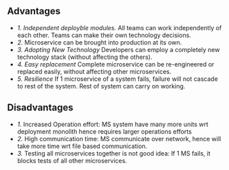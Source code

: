 ## Advantages
  - *1. Independent deployble modules.* All teams can work independently of each other. Teams can make their own technology decisions.
  - *2.* Microservice can be brought into production at its own.
  - *3. Adopting New Technology* Developers can employ a completely new technology stack (without affecting the others).
  - *4. Easy replacement* Complete microservice can be re-engineered or replaced easily, without affecting other microservices.
  - *5. Resilience*  If 1 microservice of a system fails, failure will not cascade to rest of the system. Rest of system can carry on working.

## Disadvantages
  - *1.* Increased Operation effort: MS system have many more units wrt deployment monolith hence requires larger operations efforts
  - *2.* High communication time: MS communicate over network, hence will take more time wrt file based communication.
  - *3.* Testing all microservices together is not good idea: If 1 MS fails, it blocks tests of all other microservices.
